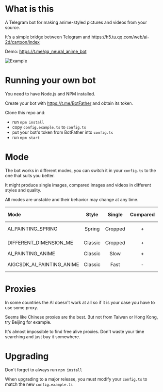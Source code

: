 # What is this
A Telegram bot for making anime-styled pictures and videos from your source.

It's a simple bridge between Telegram and https://h5.tu.qq.com/web/ai-2d/cartoon/index

Demo: https://t.me/qq_neural_anime_bot

![Example](example.jpg)

# Running your own bot
You need to have Node.js and NPM installed.

Create your bot with https://t.me/BotFather and obtain its token.

Clone this repo and:

- run `npm install`
- copy `config.example.ts` to `config.ts`
- put your bot's token from BotFather into `config.ts`
- run `npm start`

# Mode
The bot works in different modes, you can switch it in your `config.ts` to the one that suits you better.

It might produce single images, compared images and videos in different styles and quality.

All modes are unstable and their behavior may change at any time.

| Mode                      |  Style  | Single  | Compared | Video | Rate limits | Availability   |
| :---                      |  :---:  |  :---:  |  :---:   | :---: |    :---:    |     :---:      |
| AI_PAINTING_SPRING        | Spring  | Cropped | +        | Slow  | -           | Most countries |
| DIFFERENT_DIMENSION_ME    | Classic | Cropped | +        | -     | High        | Most countries |
| AI_PAINTING_ANIME         | Classic | Slow    | +        | Slow  | High        | China only     |
| AIGCSDK_AI_PAINTING_ANIME | Classic | Fast    | -        | -     | Low         | Most countries |

# Proxies
In some countries the AI doesn't work at all so if it is your case you have to use some proxy.

Seems like Chinese proxies are the best.
But not from Taiwan or Hong Kong, try Beijing for example.

It's almost impossible to find free alive proxies. Don't waste your time searching and just buy it somewhere.



# Upgrading
Don't forget to always run `npm install`

When upgrading to a major release, you must modify your `config.ts` to match the new `config.example.ts`
